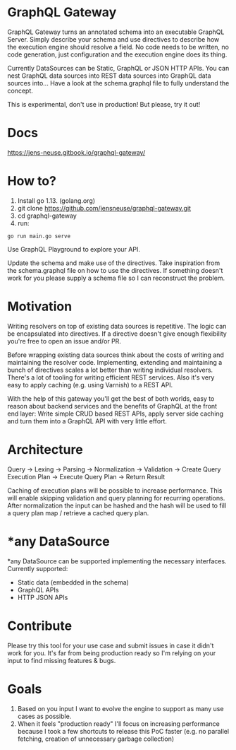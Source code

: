 # GraphQL Gateway

GraphQL Gateway turns an annotated schema into an executable GraphQL Server.
Simply describe your schema and use directives to describe how the execution engine should resolve a field.
No code needs to be written, no code generation, just configuration and the execution engine does its thing.

Currently DataSources can be Static, GraphQL or JSON HTTP APIs.
You can nest GraphQL data sources into REST data sources into GraphQL data sources into...
Have a look at the schema.graphql file to fully understand the concept.

This is experimental, don't use in production! But please, try it out!

# Docs

https://jens-neuse.gitbook.io/graphql-gateway/

# How to?

1. Install go 1.13. (golang.org)
2. git clone https://github.com/jensneuse/graphql-gateway.git
3. cd graphql-gateway
4. run:

```shell script
go run main.go serve
```

Use GraphQL Playground to explore your API.

Update the schema and make use of the directives.
Take inspiration from the schema.graphql file on how to use the directives.
If something doesn't work for you please supply a schema file so I can reconstruct the problem.

# Motivation

Writing resolvers on top of existing data sources is repetitive.
The logic can be encapsulated into directives.
If a directive doesn't give enough flexibility you're free to open an issue and/or PR.

Before wrapping existing data sources think about the costs of writing and maintaining the resolver code.
Implementing, extending and maintaining a bunch of directives scales a lot better than writing individual resolvers.
There's a lot of tooling for writing efficient REST services. Also it's very easy to apply caching (e.g. using Varnish) to a REST API.

With the help of this gateway you'll get the best of both worlds, easy to reason about backend services and the benefits of GraphQL at the front end layer:
Write simple CRUD based REST APIs, apply server side caching and turn them into a GraphQL API with very little effort.

# Architecture

Query -> Lexing -> Parsing -> Normalization -> Validation -> Create Query Execution Plan -> Execute Query Plan -> Return Result

Caching of execution plans will be possible to increase performance.
This will enable skipping validation and query planning for recurring operations.
After normalization the input can be hashed and the hash will be used to fill a query plan map / retrieve a cached query plan.

# *any DataSource

*any DataSource can be supported implementing the necessary interfaces.
Currently supported:
- Static data (embedded in the schema) 
- GraphQL APIs
- HTTP JSON APIs

# Contribute

Please try this tool for your use case and submit issues in case it didn't work for you.
It's far from being production ready so I'm relying on your input to find missing features & bugs.

# Goals

1. Based on you input I want to evolve the engine to support as many use cases as possible.
2. When it feels "production ready" I'll focus on increasing performance because I took a few shortcuts to release this PoC faster (e.g. no parallel fetching, creation of unnecessary garbage collection)
